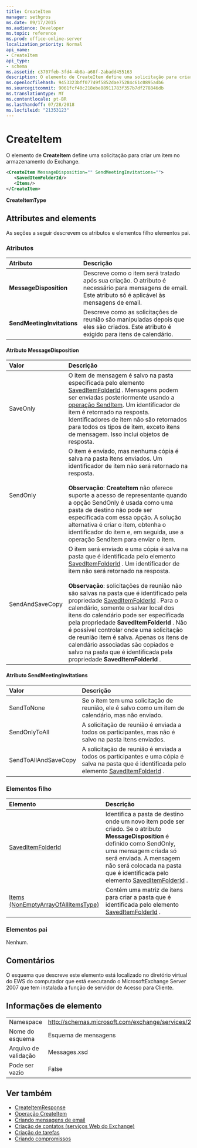 ```yaml
---
title: CreateItem
manager: sethgros
ms.date: 09/17/2015
ms.audience: Developer
ms.topic: reference
ms.prod: office-online-server
localization_priority: Normal
api_name:
- CreateItem
api_type:
- schema
ms.assetid: c3707feb-3fd4-4b8a-a68f-2abadd455163
description: O elemento de CreateItem define uma solicitação para criar um item no armazenamento do Exchange.
ms.openlocfilehash: 9453323bff07749f5852dae75284c61c0895adb6
ms.sourcegitcommit: 9061fcf40c218ebe88911783f357b7df278846db
ms.translationtype: MT
ms.contentlocale: pt-BR
ms.lasthandoff: 07/28/2018
ms.locfileid: "21353123"
---
```

# <a name="createitem"></a>CreateItem

O elemento de **CreateItem** define uma solicitação para criar um item no armazenamento do Exchange. 
  
```xml
<CreateItem MessageDisposition="" SendMeetingInvitations="">
   <SavedItemFolderId/>
   <Items/>
</CreateItem>
```

**CreateItemType**

## <a name="attributes-and-elements"></a>Attributes and elements

As seções a seguir descrevem os atributos e elementos filho elementos pai.
  
### <a name="attributes"></a>Atributos

|Atributo|Descrição|
|:-----|:-----|
|**MessageDisposition** <br/> |Descreve como o item será tratado após sua criação. O atributo é necessário para mensagens de email. Este atributo só é aplicável às mensagens de email.  <br/> |
|**SendMeetingInvitations** <br/> |Descreve como as solicitações de reunião são manipuladas depois que eles são criados. Este atributo é exigido para itens de calendário.  <br/> |
   
#### <a name="messagedisposition-attribute"></a>Atributo MessageDisposition

|Valor|Descrição|
|:-----|:-----|
|SaveOnly  <br/> |O item de mensagem é salvo na pasta especificada pelo elemento [SavedItemFolderId](saveditemfolderid.md) . Mensagens podem ser enviadas posteriormente usando a [operação SendItem](senditem-operation.md). Um identificador de item é retornado na resposta. Identificadores de item não são retornados para todos os tipos de item, exceto itens de mensagem. Isso inclui objetos de resposta.  <br/> |
|SendOnly  <br/> |O item é enviado, mas nenhuma cópia é salva na pasta Itens enviados. Um identificador de item não será retornado na resposta.<br/><br/>**Observação**: **CreateItem** não oferece suporte a acesso de representante quando a opção SendOnly é usada como uma pasta de destino não pode ser especificada com essa opção. A solução alternativa é criar o item, obtenha o identificador do item e, em seguida, use a operação SendItem para enviar o item.           |
|SendAndSaveCopy  <br/> |O item será enviado e uma cópia é salva na pasta que é identificada pelo elemento [SavedItemFolderId](saveditemfolderid.md) . Um identificador de item não será retornado na resposta.<br/><br/>**Observação**: solicitações de reunião não são salvas na pasta que é identificado pela propriedade [SavedItemFolderId](saveditemfolderid.md) . Para o calendário, somente o salvar local dos itens do calendário pode ser especificada pela propriedade **SavedItemFolderId** . Não é possível controlar onde uma solicitação de reunião item é salva. Apenas os itens de calendário associadas são copiados e salvo na pasta que é identificada pela propriedade **SavedItemFolderId** .           |
   
#### <a name="sendmeetinginvitations-attribute"></a>Atributo SendMeetingInvitations

|Valor|Descrição|
|:-----|:-----|
|SendToNone  <br/> |Se o item tem uma solicitação de reunião, ele é salvo como um item de calendário, mas não enviado.  <br/> |
|SendOnlyToAll  <br/> |A solicitação de reunião é enviada a todos os participantes, mas não é salvo na pasta Itens enviados.  <br/> |
|SendToAllAndSaveCopy  <br/> |A solicitação de reunião é enviada a todos os participantes e uma cópia é salva na pasta que é identificada pelo elemento [SavedItemFolderId](saveditemfolderid.md) .  <br/> |
   
### <a name="child-elements"></a>Elementos filho

|Elemento|Descrição|
|:-----|:-----|
|[SavedItemFolderId](saveditemfolderid.md) <br/> |Identifica a pasta de destino onde um novo item pode ser criado. Se o atributo **MessageDisposition** é definido como SendOnly, uma mensagem criada só será enviada. A mensagem não será colocada na pasta que é identificada pelo elemento [SavedItemFolderId](saveditemfolderid.md) .  <br/> |
|[Items (NonEmptyArrayOfAllItemsType)](items-nonemptyarrayofallitemstype.md) <br/> |Contém uma matriz de itens para criar a pasta que é identificada pelo elemento [SavedItemFolderId](saveditemfolderid.md) .  <br/> |
   
### <a name="parent-elements"></a>Elementos pai

Nenhum.
  
## <a name="remarks"></a>Comentários

O esquema que descreve este elemento está localizado no diretório virtual do EWS do computador que está executando o MicrosoftExchange Server 2007 que tem instalada a função de servidor de Acesso para Cliente.
  
## <a name="element-information"></a>Informações de elemento

|||
|:-----|:-----|
|Namespace  <br/> |http://schemas.microsoft.com/exchange/services/2006/messages  <br/> |
|Nome do esquema  <br/> |Esquema de mensagens  <br/> |
|Arquivo de validação  <br/> |Messages.xsd  <br/> |
|Pode ser vazio  <br/> |False  <br/> |
   
## <a name="see-also"></a>Ver também

- [CreateItemResponse](createitemresponse.md)  
- [Operação CreateItem](createitem-operation.md)
- [Criando mensagens de email](http://msdn.microsoft.com/library/05bfb83c-2866-427d-a9fe-14ba3cb02793%28Office.15%29.aspx) 
- [Criação de contatos (serviços Web do Exchange)](http://msdn.microsoft.com/library/4845917e-70d1-481c-bbd7-011ec6571789%28Office.15%29.aspx)  
- [Criação de tarefas](http://msdn.microsoft.com/library/0ef97334-e8a0-4f67-a23a-dd9e2bbad49f%28Office.15%29.aspx) 
- [Criando compromissos](http://msdn.microsoft.com/library/2385391e-c9e7-4d45-b803-c4ff94d5c94e%28Office.15%29.aspx)

